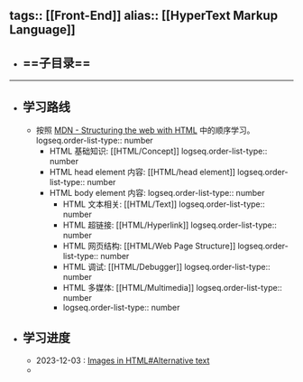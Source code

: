 tags:: [[Front-End]]
alias:: [[HyperText Markup Language]]
---

- ==子目录==
	-
- ---
- ## 学习路线
	- 按照 [MDN - Structuring the web with HTML](https://developer.mozilla.org/en-US/docs/Learn/HTML) 中的顺序学习。
	  logseq.order-list-type:: number
		- HTML 基础知识: [[HTML/Concept]]
		  logseq.order-list-type:: number
		- HTML head element 内容: [[HTML/head element]]
		  logseq.order-list-type:: number
		- HTML body element 内容:
		  logseq.order-list-type:: number
			- HTML 文本相关: [[HTML/Text]]
			  logseq.order-list-type:: number
			- HTML 超链接: [[HTML/Hyperlink]]
			  logseq.order-list-type:: number
			- HTML 网页结构: [[HTML/Web Page Structure]]
			  logseq.order-list-type:: number
			- HTML 调试: [[HTML/Debugger]]
			  logseq.order-list-type:: number
			- HTML 多媒体: [[HTML/Multimedia]]
			  logseq.order-list-type:: number
			- logseq.order-list-type:: number
- ## 学习进度
	- 2023-12-03 : [Images in HTML#Alternative text](https://developer.mozilla.org/en-US/docs/Learn/HTML/Multimedia_and_embedding/Images_in_HTML#alternative_text)
	-